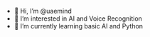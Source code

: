 - 👋 Hi, I’m @uaemind
- 👀 I’m interested in AI and Voice Recognition
- 🌱 I’m currently learning basic AI and Python
<!--- 
- 💞️ I’m looking to collaborate on ...
- 📫 How to reach me ...
--->

<!---
uaemind/uaemind is a ✨ special ✨ repository because its `README.md` (this file) appears on your GitHub profile.
You can click the Preview link to take a look at your changes.
--->
